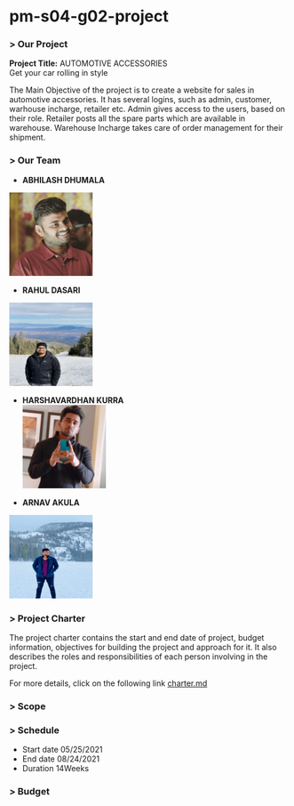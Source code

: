 # pm-s04-g02-project

### > Our Project
**Project Title:** AUTOMOTIVE ACCESSORIES    <br>
Get your car rolling in style

The Main Objective of the project is to create a website for sales in automotive accessories. It has several logins, such as admin, customer, warhouse incharge, retailer etc. Admin gives access to the users, based on their role. Retailer posts all the spare parts which are available in warehouse. Warehouse Incharge takes care of order management for their shipment.

### > Our Team

- **ABHILASH DHUMALA**<br>
<img src="images/abhilash_dhumala.jpg" alt="abhilashdhumala" width="150" height="150">

- **RAHUL DASARI**<br>
<img src="images/rahul_dasari.jpg" alt="rahuldasari" width="150" height="150">

- **HARSHAVARDHAN KURRA**<br>
<img src="images/harsha_kurra.jpg" alt="harshakurra" width="150" height="150"><br>

- **ARNAV AKULA**<br>
<img src="images/arnav_akula.jpeg" alt="arnavakula" width="150" height="150">


    

### > Project Charter
The project charter contains the start and end date of project, budget information, objectives for building the project and approach for it. It also describes the roles and responsibilities of each person involving in the project.

For more details, click on the following link
[charter.md](charter.md)

### > Scope

### > Schedule
- Start date 05/25/2021
- End date 08/24/2021
- Duration 14Weeks

### > Budget
